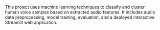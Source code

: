 This project uses machine learning techniques to classify and cluster human voice samples based on extracted audio features. It includes audio data preprocessing, model training, evaluation, and a deployed interactive Streamlit web application.

